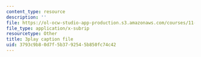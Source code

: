 ```yaml
---
content_type: resource
description: ''
file: https://ol-ocw-studio-app-production.s3.amazonaws.com/courses/11-382-water-diplomacy-spring-2021/3793c9b80d7f5b3792545b850fc74c42_brsHU2jA73E.vtt
file_type: application/x-subrip
resourcetype: Other
title: 3play caption file
uid: 3793c9b8-0d7f-5b37-9254-5b850fc74c42
---
```

